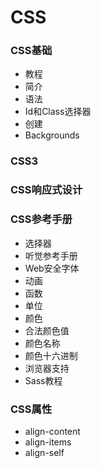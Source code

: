 # CSS

### CSS基础
- 教程
- 简介
- 语法
- Id和Class选择器
- 创建
- Backgrounds

### CSS3


### CSS响应式设计


### CSS参考手册
- 选择器
- 听觉参考手册
- Web安全字体
- 动画
- 函数
- 单位
- 颜色
- 合法颜色值
- 颜色名称
- 颜色十六进制
- 浏览器支持
- Sass教程
### CSS属性
- align-content
- align-items
- align-self